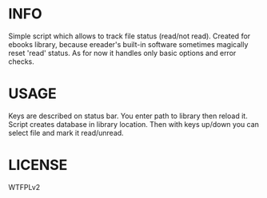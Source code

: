 INFO
==========
Simple script which allows to track file status (read/not read). Created for ebooks library, because ereader's built-in software sometimes magically reset 'read' status. As for now it handles only basic options and error checks.

USAGE
==========
Keys are described on status bar. You enter path to library then reload it. Script creates database in library location. Then with keys up/down you can select file and mark it read/unread.

LICENSE
==========
WTFPLv2
